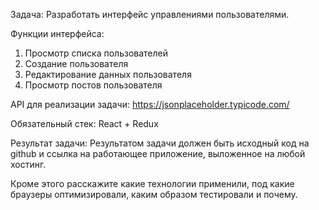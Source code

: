 Задача:
Разработать интерфейс управлениями пользователями.

Функции интерфейса:
1. Просмотр списка пользователей
2. Создание пользователя
3. Редактирование данных пользователя
4. Просмотр постов пользователя

API для реализации задачи:
https://jsonplaceholder.typicode.com/

Обязательный стек:
React + Redux

Результат задачи:
Результатом задачи должен быть исходный код на github и ссылка на работающее приложение, выложенное на любой хостинг.

Кроме этого расскажите какие технологии применили, под какие браузеры оптимизировали, каким образом тестировали и почему.
